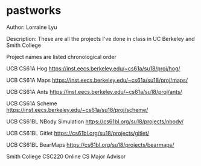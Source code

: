 # pastworks

Author: Lorraine Lyu
        

Description: These are all the projects I've done in class in UC Berkeley and Smith College

Project names are listed chronological order

UCB CS61A  Hog https://inst.eecs.berkeley.edu/~cs61a/su18/proj/hog/ 

UCB CS61A  Maps https://inst.eecs.berkeley.edu/~cs61a/su18/proj/maps/

UCB CS61A  Ants https://inst.eecs.berkeley.edu/~cs61a/su18/proj/ants/

UCB CS61A  Scheme https://inst.eecs.berkeley.edu/~cs61a/su18/proj/scheme/

UCB CS61BL  NBody Simulation https://cs61bl.org/su18/projects/nbody/

UCB CS61BL  Gitlet https://cs61bl.org/su18/projects/gitlet/

UCB CS61BL  BearMaps https://cs61bl.org/su18/projects/bearmaps/

Smith College CSC220  Online CS Major Advisor
